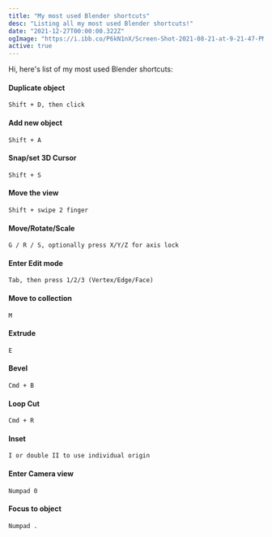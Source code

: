 ```yaml
---
title: "My most used Blender shortcuts"
desc: "Listing all my most used Blender shortcuts!"
date: "2021-12-27T00:00:00.322Z"
ogImage: "https://i.ibb.co/P6kN1nX/Screen-Shot-2021-08-21-at-9-21-47-PM.jpg"
active: true
---
```


Hi, here's list of my most used Blender shortcuts:

#### Duplicate object

```
Shift + D, then click
```

#### Add new object

```
Shift + A
```

#### Snap/set 3D Cursor

```
Shift + S
```

#### Move the view

```
Shift + swipe 2 finger
```

#### Move/Rotate/Scale

```
G / R / S, optionally press X/Y/Z for axis lock
```

#### Enter Edit mode

```
Tab, then press 1/2/3 (Vertex/Edge/Face)
```

#### Move to collection

```
M
```

#### Extrude

```
E
```

#### Bevel

```
Cmd + B
```

#### Loop Cut

```
Cmd + R
```

#### Inset

```
I or double II to use individual origin
```

#### Enter Camera view

```
Numpad 0
```

#### Focus to object

```
Numpad .
```

